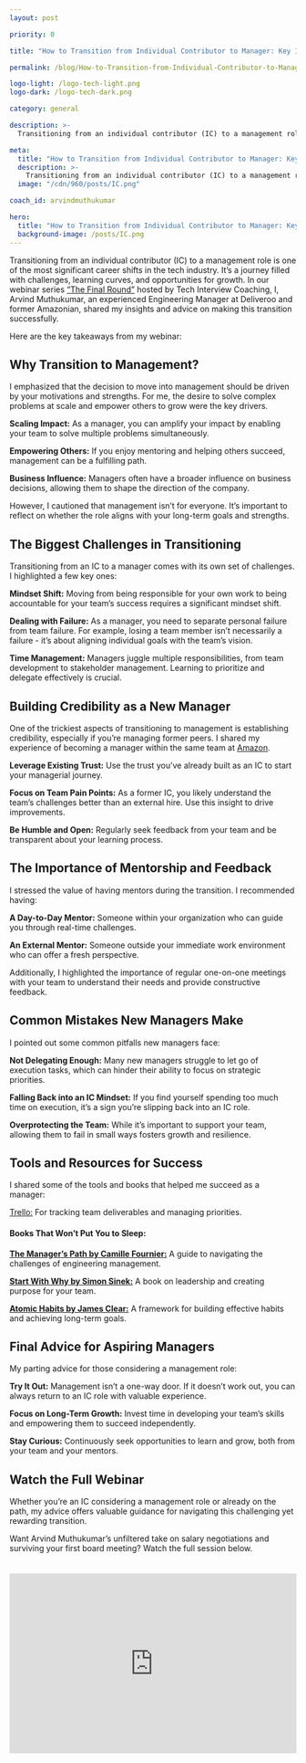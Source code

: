 ```yaml
---
layout: post

priority: 0

title: "How to Transition from Individual Contributor to Manager: Key Insights from Arvind Muthukumar"

permalink: /blog/How-to-Transition-from-Individual-Contributor-to-Manager

logo-light: /logo-tech-light.png
logo-dark: /logo-tech-dark.png

category: general

description: >-
  Transitioning from an individual contributor (IC) to a management role is one of the most significant career shifts in the tech industry. In our webinar series “The Final Round” hosted by Tech Interview Coaching; Arvind Muthukumar, shared his insights and advice on making this transition successfully.

meta:
  title: "How to Transition from Individual Contributor to Manager: Key Insights from Arvind Muthukumar"
  description: >-
    Transitioning from an individual contributor (IC) to a management role is one of the most significant career shifts in the tech industry.
  image: "/cdn/960/posts/IC.png"

coach_id: arvindmuthukumar

hero:
  title: "How to Transition from Individual Contributor to Manager: Key Insights from Arvind Muthukumar"
  background-image: /posts/IC.png
---
```


Transitioning from an individual contributor (IC) to a management role is one of the most significant career shifts in the tech industry. It’s a journey filled with challenges, learning curves, and opportunities for growth. In our webinar series [“The Final Round”](https://www.youtube.com/@TechInterviewCoach) hosted by Tech Interview Coaching, I, Arvind Muthukumar, an experienced Engineering Manager at Deliveroo and former Amazonian, shared my insights and advice on making this transition successfully.

Here are the key takeaways from my webinar:

## Why Transition to Management?

I emphasized that the decision to move into management should be driven by your motivations and strengths. For me, the desire to solve complex problems at scale and empower others to grow were the key drivers.

**Scaling Impact:** As a manager, you can amplify your impact by enabling your team to solve multiple problems simultaneously.

**Empowering Others:** If you enjoy mentoring and helping others succeed, management can be a fulfilling path.

**Business Influence:** Managers often have a broader influence on business decisions, allowing them to shape the direction of the company.

However, I cautioned that management isn’t for everyone. It’s important to reflect on whether the role aligns with your long-term goals and strengths.

## The Biggest Challenges in Transitioning

Transitioning from an IC to a manager comes with its own set of challenges. I highlighted a few key ones:

**Mindset Shift:** Moving from being responsible for your own work to being accountable for your team’s success requires a significant mindset shift.

**Dealing with Failure:** As a manager, you need to separate personal failure from team failure. For example, losing a team member isn’t necessarily a failure - it’s about aligning individual goals with the team’s vision.

**Time Management:** Managers juggle multiple responsibilities, from team development to stakeholder management. Learning to prioritize and delegate effectively is crucial.

## Building Credibility as a New Manager

One of the trickiest aspects of transitioning to management is establishing credibility, especially if you’re managing former peers. I shared my experience of becoming a manager within the same team at [Amazon](https://www.amazon.jobs/en).

**Leverage Existing Trust:** Use the trust you’ve already built as an IC to start your managerial journey.

**Focus on Team Pain Points:** As a former IC, you likely understand the team’s challenges better than an external hire. Use this insight to drive improvements.

**Be Humble and Open:** Regularly seek feedback from your team and be transparent about your learning process.

## The Importance of Mentorship and Feedback

I stressed the value of having mentors during the transition. I recommended having:

**A Day-to-Day Mentor:** Someone within your organization who can guide you through real-time challenges.

**An External Mentor:** Someone outside your immediate work environment who can offer a fresh perspective.

Additionally, I highlighted the importance of regular one-on-one meetings with your team to understand their needs and provide constructive feedback.

## Common Mistakes New Managers Make

I pointed out some common pitfalls new managers face:

**Not Delegating Enough:** Many new managers struggle to let go of execution tasks, which can hinder their ability to focus on strategic priorities.

**Falling Back into an IC Mindset:** If you find yourself spending too much time on execution, it’s a sign you’re slipping back into an IC role.

**Overprotecting the Team:** While it’s important to support your team, allowing them to fail in small ways fosters growth and resilience.

## Tools and Resources for Success

I shared some of the tools and books that helped me succeed as a manager:

[Trello:](https://trello.com/) For tracking team deliverables and managing priorities.

#### Books That Won’t Put You to Sleep:

**[The Manager’s Path by Camille Fournier:](https://www.amazon.com/Managers-Path-Leaders-Navigating-Growth/dp/1491973897)** A guide to navigating the challenges of engineering management.

**[Start With Why by Simon Sinek:](https://www.amazon.com/Start-Why-Leaders-Inspire-Everyone/dp/1591846447)** A book on leadership and creating purpose for your team.

**[Atomic Habits by James Clear:](https://www.amazon.com/Atomic-Habits-Proven-Build-Break/dp/0735211299)** A framework for building effective habits and achieving long-term goals.

## Final Advice for Aspiring Managers

My parting advice for those considering a management role:

**Try It Out:** Management isn’t a one-way door. If it doesn’t work out, you can always return to an IC role with valuable experience.

**Focus on Long-Term Growth:** Invest time in developing your team’s skills and empowering them to succeed independently.

**Stay Curious:** Continuously seek opportunities to learn and grow, both from your team and your mentors.

## Watch the Full Webinar

Whether you’re an IC considering a management role or already on the path, my advice offers valuable guidance for navigating this challenging yet rewarding transition.

Want Arvind Muthukumar’s unfiltered take on salary negotiations and surviving your first board meeting? Watch the full session below.

<div style="display: flex; justify-content: center; margin-top: 36px; margin-bottom: 36px;">
<iframe width="560" height="315" src="https://www.youtube.com/embed/2C10CMYRuzs?si=7HewoQuAB5uubcCq" title="YouTube video player" frameborder="0" allow="accelerometer; autoplay; clipboard-write; encrypted-media; gyroscope; picture-in-picture; web-share" referrerpolicy="strict-origin-when-cross-origin" allowfullscreen></iframe>
</div>
